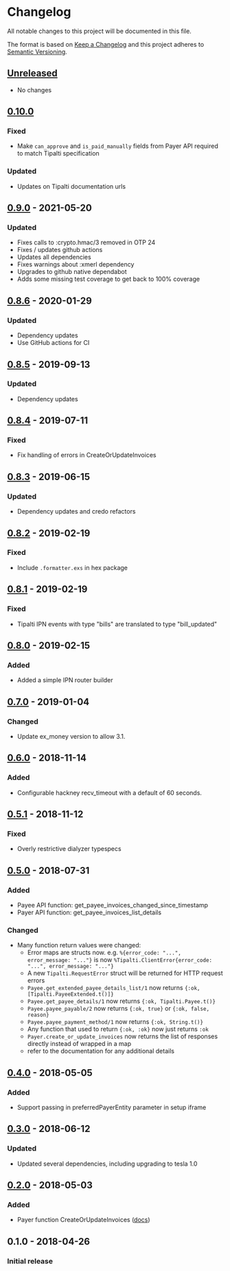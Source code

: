 # Changelog

All notable changes to this project will be documented in this file.

The format is based on [Keep a Changelog](http://keepachangelog.com/en/1.0.0/)
and this project adheres to [Semantic Versioning](http://semver.org/spec/v2.0.0.html).

## [Unreleased][]

- No changes

## [0.10.0][]

### Fixed

- Make `can_approve` and `is_paid_manually` fields from Payer API required to match Tipalti specification

### Updated

- Updates on Tipalti documentation urls
## [0.9.0][] - 2021-05-20

### Updated

-   Fixes calls to :crypto.hmac/3 removed in OTP 24
-   Fixes / updates github actions
-   Updates all dependencies
-   Fixes warnings about :xmerl dependency
-   Upgrades to github native dependabot
-   Adds some missing test coverage to get back to 100% coverage

## [0.8.6][] - 2020-01-29

### Updated

-   Dependency updates
-   Use GitHub actions for CI

## [0.8.5][] - 2019-09-13

### Updated

-   Dependency updates

## [0.8.4][] - 2019-07-11

### Fixed

-   Fix handling of errors in CreateOrUpdateInvoices

## [0.8.3][] - 2019-06-15

### Updated

-   Dependency updates and credo refactors

## [0.8.2][] - 2019-02-19

### Fixed

-   Include `.formatter.exs` in hex package

## [0.8.1][] - 2019-02-19

### Fixed

-   Tipalti IPN events with type "bills" are translated to type "bill_updated"

## [0.8.0][] - 2019-02-15

### Added

-   Added a simple IPN router builder

## [0.7.0][] - 2019-01-04

### Changed

-   Update ex_money version to allow 3.1.

## [0.6.0][] - 2018-11-14

### Added

-   Configurable hackney recv_timeout with a default of 60 seconds.

## [0.5.1][] - 2018-11-12

### Fixed

-   Overly restrictive dialyzer typespecs

## [0.5.0][] - 2018-07-31

### Added

-   Payee API function: get_payee_invoices_changed_since_timestamp
-   Payer API function: get_payee_invoices_list_details

### Changed

-   Many function return values were changed:
    -   Error maps are structs now. e.g. `%{error_code: "...", error_message: "..."}` is now `%Tipalti.ClientError{error_code: "...", error_message: "..."}`
    -   A new `Tipalti.RequestError` struct will be returned for HTTP request errors
    -   `Payee.get_extended_payee_details_list/1` now returns `{:ok, [Tipalti.PayeeExtended.t()]}`
    -   `Payee.get_payee_details/1` now returns `{:ok, Tipalti.Payee.t()}`
    -   `Payee.payee_payable/2` now returns `{:ok, true}` or `{:ok, false, reason}`
    -   `Payee.payee_payment_method/1` now returns `{:ok, String.t()}`
    -   Any function that used to return `{:ok, :ok}` now just returns `:ok`
    -   `Payer.create_or_update_invoices` now returns the list of responses directly instead of wrapped in a map
    -   refer to the documentation for any additional details

## [0.4.0][] - 2018-05-05

### Added

-   Support passing in preferredPayerEntity parameter in setup iframe

## [0.3.0][] - 2018-06-12

### Updated

-   Updated several dependencies, including upgrading to tesla 1.0

## [0.2.0][] - 2018-05-03

### Added

-   Payer function CreateOrUpdateInvoices ([docs](https://hexdocs.pm/tipalti/Tipalti.API.Payer.html#create_or_update_invoices/0))

## 0.1.0 - 2018-04-26

### Initial release

[Unreleased]: https://github.com/peek-travel/tipalti-elixir/compare/0.10.0...HEAD

[0.10.0]: https://github.com/peek-travel/tipalti-elixir/compare/0.9.0...0.10.0

[0.9.0]: https://github.com/peek-travel/tipalti-elixir/compare/0.8.6...0.9.0

[0.8.6]: https://github.com/peek-travel/tipalti-elixir/compare/0.8.5...0.8.6

[0.8.5]: https://github.com/peek-travel/tipalti-elixir/compare/0.8.4...0.8.5

[0.8.4]: https://github.com/peek-travel/tipalti-elixir/compare/0.8.3...0.8.4

[0.8.3]: https://github.com/peek-travel/tipalti-elixir/compare/0.8.2...0.8.3

[0.8.2]: https://github.com/peek-travel/tipalti-elixir/compare/0.8.1...0.8.2

[0.8.1]: https://github.com/peek-travel/tipalti-elixir/compare/0.8.0...0.8.1

[0.8.0]: https://github.com/peek-travel/tipalti-elixir/compare/0.7.0...0.8.0

[0.7.0]: https://github.com/peek-travel/tipalti-elixir/compare/0.6.0...0.7.0

[0.6.0]: https://github.com/peek-travel/tipalti-elixir/compare/0.5.1...0.6.0

[0.5.1]: https://github.com/peek-travel/tipalti-elixir/compare/0.5.0...0.5.1

[0.5.0]: https://github.com/peek-travel/tipalti-elixir/compare/0.4.0...0.5.0

[0.4.0]: https://github.com/peek-travel/tipalti-elixir/compare/0.3.0...0.4.0

[0.3.0]: https://github.com/peek-travel/tipalti-elixir/compare/0.2.0...0.3.0

[0.2.0]: https://github.com/peek-travel/tipalti-elixir/compare/0.1.0...0.2.0
